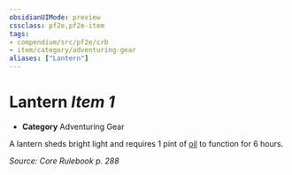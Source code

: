 ```yaml
---
obsidianUIMode: preview
cssclass: pf2e,pf2e-item
tags:
- compendium/src/pf2e/crb
- item/category/adventuring-gear
aliases: ["Lantern"]
---
```

# Lantern *Item 1*  

- **Category** Adventuring Gear

A lantern sheds bright light and requires 1 pint of [oil](/compendium/equipment/items/oil-1-pint.md) to function for 6 hours.

*Source: Core Rulebook p. 288*